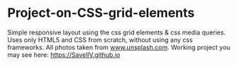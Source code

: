 # Project-on-CSS-grid-elements
Simple responsive layout using the css grid elements & css media queries. Uses only HTML5 and CSS from scratch, without using any css frameworks. All photos taken from www.unsplash.com.
Working project you may see here: https://SavelIV.github.io
